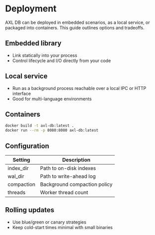 # Deployment

AXL DB can be deployed in embedded scenarios, as a local service, or packaged into containers. This guide outlines options and tradeoffs.

## Embedded library

- Link statically into your process
- Control lifecycle and I/O directly from your code

## Local service

- Run as a background process reachable over a local IPC or HTTP interface
- Good for multi-language environments

## Containers

```bash
docker build -t axl-db:latest .
docker run --rm -p 8080:8080 axl-db:latest
```

## Configuration

| Setting      | Description                         |
|--------------|-------------------------------------|
| index_dir    | Path to on-disk indexes             |
| wal_dir      | Path to write-ahead log             |
| compaction   | Background compaction policy        |
| threads      | Worker thread count                 |

## Rolling updates

- Use blue/green or canary strategies
- Keep cold-start times minimal with small binaries
